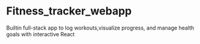 # Fitness_tracker_webapp
Builtin full-stack app to log workouts,visualize progress, and manage health goals with interactive React
